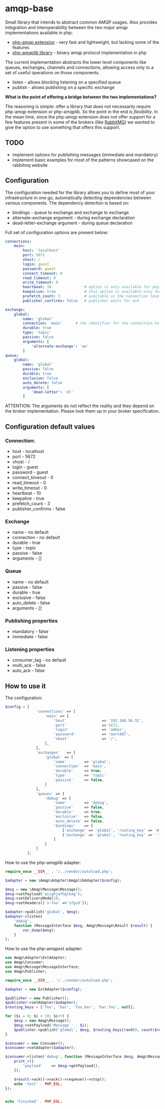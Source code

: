 # amqp-base

Small library that intends to abstract common AMQP usages. Also provides integration and interoperability between the
two major amqp implementations available in php:

* [php-amqp extension](https://github.com/pdezwart/php-amqp) - very fast and lightweight, but lacking some of the features
* [php-amqplib library](https://github.com/videlalvaro/php-amqplib) - binary amqp protocol implementation in php
    
The current implementation abstracts the lower level components like queues, exchanges, channels and connections, allowing
access only to a set of useful operations on those components.

* listen - allows blocking listening on a specified queue
* publish - allows publishing on a specific exchange

**What is the point of offering a bridge between the two implementations?**

The reasoning is simple: offer a library that does not necessarily require php-amqp extension or php-amqplib. So the point 
in the end is *flexibility*. In the mean time, since the php-amqp extension does not offer support for a few features present
in some of the brokers (like [RabbitMQ](http://www.rabbitmq.com)) we wanted to give the option to use something that offers
this support.

## TODO

* implement options for publishing messages (immediate and mandatory)
* implement basic examples for most of the patterns showcased on the rabbitmq website
    
## Configuration

The configuration needed for the library allows you to define most of your infrastructure in one go, automatically detecting
dependencies between various components. The dependency detection is based on:

* bindings - queue to exchange and exchange to exchange
* alternate-exchange argument - during exchange declaration
* dead-letter-exchange argument - during queue declaration
    
Full set of configuration options are present below:
```yaml
connections:
    main:
        host: 'localhost'
        port: 5672
        vhost: /
        login: guest
        password: guest
        connect_timeout: 0
        read_timeout: 0
        write_timeout: 0
        heartbeat: 10               # option is only available for php-amqplib and php-amqp >=1.6beta3
        keepalive: true             # this option is available only for php-amqplib
        prefetch_count: 3           # available in the connection level although is a channel option
        publisher_confirms: false   # publisher waits for ack

exchange:
    global:
        name: 'global'
        connection: 'main'      # the identifier for the connection to be used along with this exchange
        durable: true
        type: 'topic'
        passive: false
        arguments: [
            'alternate-exchange': 'ae'
        ]
queue:
    global:
        name: 'global'
        passive: false
        durable: true
        exclusive: false
        auto_delete: false
        arguments: [
            'dead-letter': 'dl'
        ]
```

ATTENTION: The arguments do not reflect the reality and they depend on the broker implementation. Please look them up in
your broker specification.

## Configuration default values
### Connection:

* host - localhost
* port - 5672
* vhost - /
* login - guest
* password - guest
* connect_timeout - 0
* read_timeout - 0
* write_timeout - 0
* heartbeat - 10
* keepalive - true
* prefetch_count - 3
* publisher_confirms - false

### Exchange

* name - no default
* connection - no default
* durable - true
* type - topic
* passive - false
* arguments - []

### Queue

* name - no default
* passive - false
* durable - true
* exclusive - false
* auto_delete - false
* arguments - []

### Publishing properties

* mandatory - false
* immediate - false

### Listening properties

* consumer_tag - no default
* multi_ack - false
* auto_ack - false

## How to use it

The configuration:
```php
$config = [
              'connections' => [
                  'main' => [
                      'host'                => '192.168.56.52',
                      'port'                => 5672,
                      'login'               => 'admin',
                      'password'            => 'mort487',
                      'vhost'               => '/',
                  ],
              ],
              'exchanges'   => [
                  'global' => [
                      'name'        => 'global',
                      'connection'  => 'main',
                      'durable'     => true,
                      'type'        => 'topic'
                      'passive'     => false,
                  ]
              ],
              'queues' => [
                  'debug' => [
                      'name'        => 'debug',
                      'passive'     => false,
                      'durable'     => true,
                      'exclusive'   => false,
                      'auto_delete' => false,
                      'bindings'    => [
                          ['exchange' => 'global', 'routing_key' => '#'],
                          ['exchange' => 'global', 'routing_key' => ''],
                      ]
                  ]
              ]
          ];
```

How to use the php-amqplib adapter:

```php
require_once __DIR__ . '/../vendor/autoload.php';

$adapter = new \Amqp\Adapter\AmqplibAdapter($config);

$msg = new \Amqp\Message\Message();
$msg->setPayload('asjghjafhglkag');
$msg->setDeliveryMode(2);
$msg->setHeaders(['x-foo' =>'sfgsd']);

$adapter->publish('global', $msg);
$adapter->listen(
    'debug',
    function (MessageInterface $msg, Amqp\Message\Result $result) {
        var_dump($msg);
    }
);
```

How to use the php-amqpext adapter:
```php
use Amqp\Adapter\ExtAdapter;
use Amqp\Consumer;
use Amqp\Message\MessageInterface;
use Amqp\Publisher;

require_once __DIR__ . '/../vendor/autoload.php';

$adapter = new ExtAdapter($config);

$publisher = new Publisher();
$publisher->setAdapter($adapter);
$routing_keys = ['foo', 'bar', 'foo.bar', 'bar.foo', null];

for ($i = 0; $i < 10; $i++) {
    $msg = new Amqp\Message();
    $msg->setPayload('Message ' . $i);
    $publisher->publish('global', $msg, $routing_keys[rand(0, count($routing_keys) - 1)]);
}

$consumer = new Consumer();
$consumer->setAdapter($adapter);

$consumer->listen('debug', function (MessageInterface $msg, Amqp\Message\Result $result) use (&$i) {
    print_r([
        'payload'    => $msg->getPayload(),
    ]);

    $result->ack()->nack()->requeue()->stop();
    echo 'test' . PHP_EOL;
});


echo 'Finished' . PHP_EOL;
```